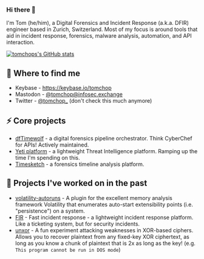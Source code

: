 ### Hi there 👋

<!--
**tomchop/tomchop** is a ✨ _special_ ✨ repository because its `README.md` (this file) appears on your GitHub profile.

Here are some ideas to get you started:

- 🔭 I’m currently working on ...
- 🌱 I’m currently learning ...
- 👯 I’m looking to collaborate on ...
- 🤔 I’m looking for help with ...
- 💬 Ask me about ...
-  How to reach me: ...
- 😄 Pronouns: ...
- ⚡ Fun fact: ...
-->

I'm Tom (he/him), a Digital Forensics and Incident Response (a.k.a. DFIR) engineer based in Zurich, Switzerland. Most of my focus is around tools that aid in incident response, forensics, malware analysis, automation, and API interaction.

[![tomchops's GitHub stats](https://github-readme-stats.vercel.app/api?username=tomchop&show_icons=true)](https://github.com/tomchop)

## 📯 Where to find me 

* Keybase - https://keybase.io/tomchop
* Mastodon - [@tomchop@infosec.exchange](https://infosec.exchange/@tomchop)
* Twitter - [@tomchop_](https://twitter.com/tomchop_) (don't check this much anymore)

## ⚡️ Core projects

* [dfTimewolf](https://github.com/log2timeline/dftimewolf) - a digital forensics pipeline orchestrator. Think CyberChef for APIs! Actively maintained.
* [Yeti platform](https://github.com/yeti-platform) - a lightweight Threat Intelligence platform. Ramping up the time I'm spending on this.
* [Timesketch](https://github.com/google/timesketch/) - a forensics timeline analysis platform.

## 👻 Projects I've worked on in the past 

* [volatility-autoruns](https://github.com/tomchop/volatility-autoruns) - A plugin for the excellent memory analysis framework Volatility that enumerates auto-start extensibility points (i.e. "persistence") on a system.
* [FIR](https://github.com/certsocietegenerale/FIR) - Fast incident response - a lightweight incident response platform. Like a ticketing system, but for security incidents.
* [unxor](https://github.com/tomchop/unxor) - A fun experiment attacking weaknesses in XOR-based ciphers. Allows you to recover plaintext from any fixed-key XOR ciphertext, as long as you know a chunk of plaintext that is 2x as long as the key! (e.g. `This program cannot be run in DOS mode`)

